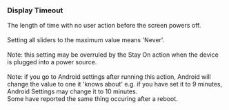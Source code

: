 ### Display Timeout

The length of time with no user action before the screen powers off.\
\
Setting all sliders to the maximum value means \'Never\'.\
\
Note: this setting may be overruled by the Stay On action when the
device is plugged into a power source.\
\
Note: if you go to Android settings after running this action, Android
will change the value to one it \'knows about\' e.g. if you have set it
to 9 minutes, Android Settings may change it to 10 minutes.\
Some have reported the same thing occuring after a reboot.
